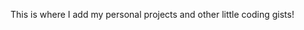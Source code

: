 This is where I add my personal projects and other little coding gists!

<!---
MonicaaY/MonicaaY is a ✨ special ✨ repository because its `README.md` (this file) appears on your GitHub profile.
You can click the Preview link to take a look at your changes.
--->
